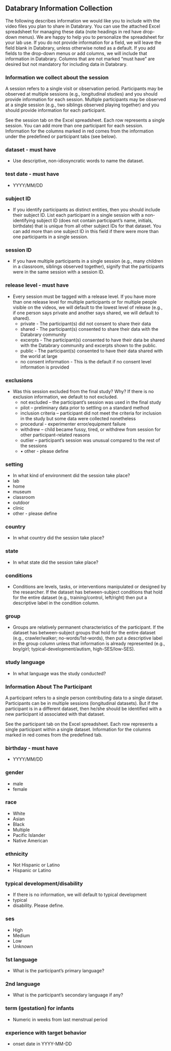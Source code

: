 ## Databrary Information Collection

The following describes information we would like you to include with the video files you plan to share in Databrary. You can use the attached Excel spreadsheet for managing these data (note headings in red have drop-down menus). We are happy to help you to personalize the spreadsheet for your lab use. If you do not provide information for a field, we will leave the field blank in Databrary, unless otherwise noted as a default. If you add fields to the drop-down menus or add columns, we will include that information in Databrary. Columns that are not marked “must have” are desired but not mandatory for including data in Databrary.

### Information we collect about the session

A session refers to a single visit or observation period. Participants may be observed at multiple sessions (e.g., longitudinal studies) and you should provide information for each session. Multiple participants may be observed at a single session (e.g., two siblings observed playing together) and you should provide information for each participant.

See the session tab on the Excel spreadsheet. Each row represents a single session. You can add more than one participant for each session. Information for the columns marked in red comes from the information under the predefined or participant tabs (see below).

### dataset - must have
* Use descriptive, non-idiosyncratic words to name the dataset.

### test date - must have 
 *  YYYY/MM/DD

### subject ID
* If you identify participants as distinct entities, then you should include their subject ID. List each participant in a single session with a non-identifying subject ID (does not contain participant’s name, initials, birthdate) that is unique from all other subject IDs for that dataset. You can add more than one subject ID in this field if there were more than one participants in a single session. 

### session ID
* If you have multiple participants in a single session (e.g., many children in a classroom, siblings observed together), signify that the participants were in the same session with a session ID.
 
### release level - must have
* Every session must be tagged with a release level. If you have more than one release level for multiple participants or for multiple people visible on the videos, we will default to the lowest level of release (e.g., if one person says private and another says shared, we will default to shared).
	* private - The participant(s) did not consent to share their data
 	* shared - The participant(s) consented to share their data with the Databrary community
 	* excerpts - The participant(s) consented to have their data be shared with the Databrary community and excerpts shown to the public.
 	* public - The participant(s) consented to have their data shared with the world at large
 	* no consent information - This is the default if no consent level information is provided
 
### exclusions
* Was this session excluded from the final study? Why? If there is no exclusion information, we default to not excluded.
	* not excluded – the participant’s session was used in the final study
	* pilot – preliminary data prior to settling on a standard method   
	* 	inclusion criteria – participant did not meet the criteria for inclusion in the study but some data were collected nonetheless
	* 	procedural - experimenter error/equipment failure
	* 	withdrew – child became fussy, tired, or withdrew from session for other participant-related reasons
	* 	outlier – participant’s session was unusual compared to the rest of the sessions
	* •	other - please define
	
### setting
 * In what kind of environment did the session take place? 
  * lab
  * home
  * museum
  * classroom
  * outdoor
  * clinic
  * other - please define

### country
* In what country did the session take place?

### state
* In what state did the session take place? 

### conditions 
 * Conditions are levels, tasks, or interventions manipulated or designed by the researcher. If the dataset has between-subject conditions that hold for the entire dataset (e.g., training/control, left/right) then put a descriptive label in the condition column.
 
### group
* Groups are relatively permanent characteristics of the participant. If the dataset has between-subject groups that hold for the entire dataset (e.g., crawler/walker; no-words/1st-words), then put a descriptive label in the group column unless that information is already represented (e.g., boy/girl; typical-development/autism, high-SES/low-SES).
	
### study language
* In what language was the study conducted? 
  

### Information About The Participant
A participant refers to a single person contributing data to a single dataset. Participants can be in multiple sessions (longitudinal datasets). But if the participant is in a different dataset, then he/she should be identified with a new participant id associated with that dataset.

See the participant tab on the Excel spreadsheet. Each row represents a single participant within a single dataset. Information for the columns marked in red comes from the predefined tab.
### birthday - must have 
 * YYYY/MM/DD
 
### gender 
 * male
 * female
 
### race
 * White
 * Asian
 * Black
 * Multiple
 * Pacific Islander
 * Native American
 
 
### ethnicity
 * Not Hispanic or Latino
 * Hispanic or Latino
 
### typical development/disability
 * If there is no information, we will default to typical development
  * typical 
  * disability. Please define.
 
### ses
 * High
 * Medium
 * Low
 * Unknown
 
### 1st language
 * What is the participant’s primary language?

### 2nd language
* What is the participant’s secondary language if any?
 
### term (gestation) for infants
 * Numeric in weeks from last menstrual period
 
### experience with target behavior 
 * onset date in YYYY-MM-DD 

  

	
	
	
	

	


 
